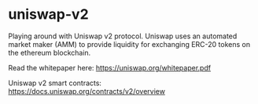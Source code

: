 # uniswap-v2
Playing around with Uniswap v2 protocol. Uniswap uses an automated market maker (AMM) to provide liquidity for exchanging ERC-20 tokens on the ethereum blockchain.

Read the whitepaper here:
https://uniswap.org/whitepaper.pdf

Uniswap v2 smart contracts:
https://docs.uniswap.org/contracts/v2/overview
